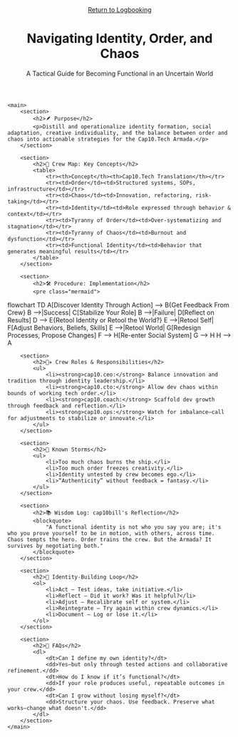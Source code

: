 <!-- blog/identity-order-chaos.html -->
<!DOCTYPE html>
<html lang="en">
<head>
    <meta charset="UTF-8">
    <title>Cap10.Tech: Navigating Identity, Order, and Chaos</title>
    <meta name="viewport" content="width=device-width, initial-scale=1">
    <link rel="stylesheet" href="blog.css">
    <link rel="icon" href="/favicon.ico" type="image/x-icon">
    <link rel="icon" sizes="16x16" href="/favicon-16x16.png">
    <link rel="icon" sizes="32x32" href="/favicon-32x32.png">
    <link rel="apple-touch-icon" href="/apple-touch-icon.png">
    <link rel="icon" sizes="192x192" href="/android-chrome-192x192.png">
    <link rel="icon" sizes="512x512" href="/android-chrome-512x512.png">
    <link rel="manifest" href="/site.web-manifest">
</head>
<body>
<div class="container">
    <header>
        <nav>
            <a class="cta-button" href="blogs.html">Return to Logbooking</a>
        </nav>
        <h1>Navigating Identity, Order, and Chaos</h1>
        <p class="subtitle">A Tactical Guide for Becoming Functional in an Uncertain World</p>
    </header>

    <main>
        <section>
            <h2>🪶 Purpose</h2>
            <p>Distill and operationalize identity formation, social adaptation, creative individuality, and the balance between order and chaos into actionable strategies for the Cap10.Tech Armada.</p>
        </section>

        <section>
            <h2>🧩 Crew Map: Key Concepts</h2>
            <table>
                <tr><th>Concept</th><th>Cap10.Tech Translation</th></tr>
                <tr><td>Order</td><td>Structured systems, SOPs, infrastructure</td></tr>
                <tr><td>Chaos</td><td>Innovation, refactoring, risk-taking</td></tr>
                <tr><td>Identity</td><td>Role expressed through behavior & context</td></tr>
                <tr><td>Tyranny of Order</td><td>Over-systematizing and stagnation</td></tr>
                <tr><td>Tyranny of Chaos</td><td>Burnout and dysfunction</td></tr>
                <tr><td>Functional Identity</td><td>Behavior that generates meaningful results</td></tr>
            </table>
        </section>

        <section>
            <h2>🛠 Procedure: Implementation</h2>
            <pre class="mermaid">
flowchart TD
    A[Discover Identity Through Action] --> B{Get Feedback From Crew}
    B -->|Success| C[Stabilize Your Role]
    B -->|Failure| D[Reflect on Results]
    D --> E{Retool Identity or Retool the World?}
    E -->|Retool Self| F[Adjust Behaviors, Beliefs, Skills]
    E -->|Retool World| G[Redesign Processes, Propose Changes]
    F --> H[Re-enter Social System]
    G --> H
    H --> A
            </pre>
        </section>

        <section>
            <h2>🧑‍✈️ Crew Roles & Responsibilities</h2>
            <ul>
                <li><strong>cap10.ceo:</strong> Balance innovation and tradition through identity leadership.</li>
                <li><strong>cap10.cto:</strong> Allow dev chaos within bounds of working tech order.</li>
                <li><strong>cap10.coach:</strong> Scaffold dev growth through feedback and reflection.</li>
                <li><strong>cap10.ops:</strong> Watch for imbalance—call for adjustments to stabilize or innovate.</li>
            </ul>
        </section>

        <section>
            <h2>🧨 Known Storms</h2>
            <ul>
                <li>Too much chaos burns the ship.</li>
                <li>Too much order freezes creativity.</li>
                <li>Identity untested by crew becomes ego.</li>
                <li>“Authenticity” without feedback = fantasy.</li>
            </ul>
        </section>

        <section>
            <h2>📚 Wisdom Log: cap10bill's Reflection</h2>
            <blockquote>
                "A functional identity is not who you say you are; it's who you prove yourself to be in motion, with others, across time. Chaos tempts the hero. Order trains the crew. But the Armada? It survives by negotiating both."
            </blockquote>
        </section>

        <section>
            <h2>🔁 Identity-Building Loop</h2>
            <ol>
                <li>Act – Test ideas, take initiative.</li>
                <li>Reflect – Did it work? Was it helpful?</li>
                <li>Adjust – Recalibrate self or system.</li>
                <li>Reintegrate – Try again within crew dynamics.</li>
                <li>Document – Log or lose it.</li>
            </ol>
        </section>

        <section>
            <h2>📌 FAQs</h2>
            <dl>
                <dt>Can I define my own identity?</dt>
                <dd>Yes—but only through tested actions and collaborative refinement.</dd>
                <dt>How do I know if it’s functional?</dt>
                <dd>If your role produces useful, repeatable outcomes in your crew.</dd>
                <dt>Can I grow without losing myself?</dt>
                <dd>Structure your chaos. Use feedback. Preserve what works—change what doesn't.</dd>
            </dl>
        </section>
    </main>
</div>
</body>
</html>
